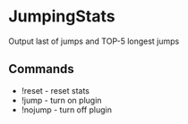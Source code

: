 # JumpingStats
Output last of jumps and TOP-5 longest jumps

## Commands
- !reset - reset stats
- !jump - turn on plugin
- !nojump - turn off plugin
